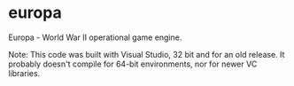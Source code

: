 # europa
Europa - World War II operational game engine.

Note: This code was built with Visual Studio, 32 bit and for an old release. 
It probably doesn't compile for 64-bit environments, nor for newer VC libraries.
